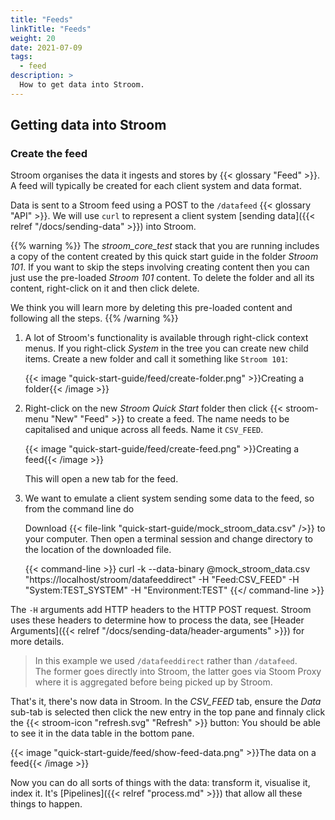 ```yaml
---
title: "Feeds"
linkTitle: "Feeds"
weight: 20
date: 2021-07-09
tags: 
  - feed
description: >
  How to get data into Stroom. 
---
```


## Getting data into Stroom

### Create the feed

Stroom organises the data it ingests and stores by {{< glossary "Feed" >}}.
A feed will typically be created for each client system and data format.

Data is sent to a Stroom feed using a POST to the `/datafeed` {{< glossary "API" >}}.
We will use `curl` to represent a client system [sending data]({{< relref "/docs/sending-data" >}}) into Stroom.

{{% warning %}}
The _stroom_core_test_ stack that you are running includes a copy of the content created by this quick start guide in the folder _Stroom 101_.
If you want to skip the steps involving creating content then you can just use the pre-loaded _Stroom 101_ content. To delete the folder and all its content, right-click on it and then click delete.

We think you will learn more by deleting this pre-loaded content and following all the steps.
{{% /warning %}}

1. A lot of Stroom's functionality is available through right-click context menus.
   If you right-click  _System_ in the tree you can create new child items.
   Create a new folder and call it something like `Stroom 101`:

   {{< image "quick-start-guide/feed/create-folder.png" >}}Creating a folder{{< /image >}}

1. Right-click on the new _Stroom Quick Start_ folder then click {{< stroom-menu "New" "Feed" >}} to create a feed.
   The name needs to be capitalised and unique across all feeds.
   Name it `CSV_FEED`.

   {{< image "quick-start-guide/feed/create-feed.png" >}}Creating a feed{{< /image >}}

   This will open a new tab for the feed.

1. We want to emulate a client system sending some data to the feed, so from the command line do

   Download {{< file-link "quick-start-guide/mock_stroom_data.csv" />}} to your computer.
   Then open a terminal session and change directory to the location of the downloaded file.

   {{< command-line >}}
curl -k --data-binary @mock_stroom_data.csv "https://localhost/stroom/datafeeddirect" -H "Feed:CSV_FEED" -H "System:TEST_SYSTEM" -H "Environment:TEST"
   {{</ command-line >}}

The `-H` arguments add HTTP headers to the HTTP POST request.
Stroom uses these headers to determine how to process the data, see [Header Arguments]({{< relref "/docs/sending-data/header-arguments" >}}) for more details.

> In this example we used `/datafeeddirect` rather than `/datafeed`.  
The former goes directly into Stroom, the latter goes via Stoom Proxy where it is aggregated before being picked up by Stroom.

That's it, there's now data in Stroom.
In the _CSV_FEED_ tab, ensure the _Data_ sub-tab is selected then click the new entry in the top pane and finnaly click the {{< stroom-icon "refresh.svg" "Refresh" >}} button:
You should be able to see it in the data table in the bottom pane.

{{< image "quick-start-guide/feed/show-feed-data.png" >}}The data on a feed{{< /image >}}

Now you can do all sorts of things with the data: transform it, visualise it, index it.
It's [Pipelines]({{< relref "process.md" >}}) that allow all these things to happen.
